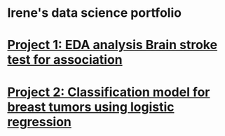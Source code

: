 # Irene's data science portfolio


# [Project 1: EDA analysis Brain stroke test for association](https://github.com/Irene0621/EDA-_Brain_stroke_test_for_association)

# [Project 2: Classification model for breast tumors using logistic regression](https://github.com/Irene0621/classification-model-for-breast-tumor-logistic-regression)
